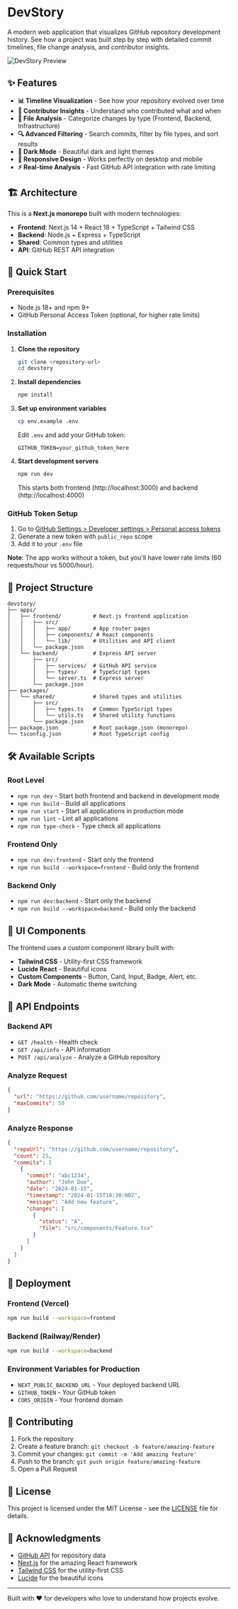 # DevStory

A modern web application that visualizes GitHub repository development history. See how a project was built step by step with detailed commit timelines, file change analysis, and contributor insights.

![DevStory Preview](https://via.placeholder.com/800x400/667eea/ffffff?text=DevStory+Preview)

## ✨ Features

- **📊 Timeline Visualization** - See how your repository evolved over time
- **👥 Contributor Insights** - Understand who contributed what and when
- **📁 File Analysis** - Categorize changes by type (Frontend, Backend, Infrastructure)
- **🔍 Advanced Filtering** - Search commits, filter by file types, and sort results
- **🌙 Dark Mode** - Beautiful dark and light themes
- **📱 Responsive Design** - Works perfectly on desktop and mobile
- **⚡ Real-time Analysis** - Fast GitHub API integration with rate limiting

## 🏗️ Architecture

This is a **Next.js monorepo** built with modern technologies:

- **Frontend**: Next.js 14 + React 18 + TypeScript + Tailwind CSS
- **Backend**: Node.js + Express + TypeScript
- **Shared**: Common types and utilities
- **API**: GitHub REST API integration

## 🚀 Quick Start

### Prerequisites

- Node.js 18+ and npm 9+
- GitHub Personal Access Token (optional, for higher rate limits)

### Installation

1. **Clone the repository**
   ```bash
   git clone <repository-url>
   cd devstory
   ```

2. **Install dependencies**
   ```bash
   npm install
   ```

3. **Set up environment variables**
   ```bash
   cp env.example .env
   ```
   
   Edit `.env` and add your GitHub token:
   ```env
   GITHUB_TOKEN=your_github_token_here
   ```

4. **Start development servers**
   ```bash
   npm run dev
   ```

   This starts both frontend (http://localhost:3000) and backend (http://localhost:4000)

### GitHub Token Setup

1. Go to [GitHub Settings > Developer settings > Personal access tokens](https://github.com/settings/tokens)
2. Generate a new token with `public_repo` scope
3. Add it to your `.env` file

**Note**: The app works without a token, but you'll have lower rate limits (60 requests/hour vs 5000/hour).

## 📁 Project Structure

```
devstory/
├── apps/
│   ├── frontend/          # Next.js frontend application
│   │   ├── src/
│   │   │   ├── app/       # App router pages
│   │   │   ├── components/ # React components
│   │   │   └── lib/       # Utilities and API client
│   │   └── package.json
│   └── backend/           # Express API server
│       ├── src/
│       │   ├── services/  # GitHub API service
│       │   ├── types/     # TypeScript types
│       │   └── server.ts  # Express server
│       └── package.json
├── packages/
│   └── shared/            # Shared types and utilities
│       ├── src/
│       │   ├── types.ts   # Common TypeScript types
│       │   └── utils.ts   # Shared utility functions
│       └── package.json
├── package.json           # Root package.json (monorepo)
└── tsconfig.json          # Root TypeScript config
```

## 🛠️ Available Scripts

### Root Level
- `npm run dev` - Start both frontend and backend in development mode
- `npm run build` - Build all applications
- `npm run start` - Start all applications in production mode
- `npm run lint` - Lint all applications
- `npm run type-check` - Type check all applications

### Frontend Only
- `npm run dev:frontend` - Start only the frontend
- `npm run build --workspace=frontend` - Build only the frontend

### Backend Only
- `npm run dev:backend` - Start only the backend
- `npm run build --workspace=backend` - Build only the backend

## 🎨 UI Components

The frontend uses a custom component library built with:

- **Tailwind CSS** - Utility-first CSS framework
- **Lucide React** - Beautiful icons
- **Custom Components** - Button, Card, Input, Badge, Alert, etc.
- **Dark Mode** - Automatic theme switching

## 🔧 API Endpoints

### Backend API

- `GET /health` - Health check
- `GET /api/info` - API information
- `POST /api/analyze` - Analyze a GitHub repository

### Analyze Request
```json
{
  "url": "https://github.com/username/repository",
  "maxCommits": 50
}
```

### Analyze Response
```json
{
  "repoUrl": "https://github.com/username/repository",
  "count": 25,
  "commits": [
    {
      "commit": "abc1234",
      "author": "John Doe",
      "date": "2024-01-15",
      "timestamp": "2024-01-15T10:30:00Z",
      "message": "Add new feature",
      "changes": [
        {
          "status": "A",
          "file": "src/components/Feature.tsx"
        }
      ]
    }
  ]
}
```

## 🚀 Deployment

### Frontend (Vercel)
```bash
npm run build --workspace=frontend
```

### Backend (Railway/Render)
```bash
npm run build --workspace=backend
```

### Environment Variables for Production
- `NEXT_PUBLIC_BACKEND_URL` - Your deployed backend URL
- `GITHUB_TOKEN` - Your GitHub token
- `CORS_ORIGIN` - Your frontend domain

## 🤝 Contributing

1. Fork the repository
2. Create a feature branch: `git checkout -b feature/amazing-feature`
3. Commit your changes: `git commit -m 'Add amazing feature'`
4. Push to the branch: `git push origin feature/amazing-feature`
5. Open a Pull Request

## 📝 License

This project is licensed under the MIT License - see the [LICENSE](LICENSE) file for details.

## 🙏 Acknowledgments

- [GitHub API](https://docs.github.com/en/rest) for repository data
- [Next.js](https://nextjs.org/) for the amazing React framework
- [Tailwind CSS](https://tailwindcss.com/) for the utility-first CSS
- [Lucide](https://lucide.dev/) for the beautiful icons

---

Built with ❤️ for developers who love to understand how projects evolve.